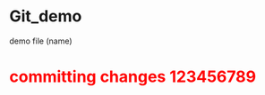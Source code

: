 # Git_demo
<html>
<boby>
demo file (name)
<h1 style="color: red;">committing changes 123456789</h1> 
</boby>
</html>
